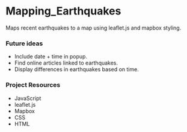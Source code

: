 # Mapping_Earthquakes

Maps recent earthquakes to a map using leaflet.js and mapbox styling. 

### Future ideas
- Include date + time in popup.
- Find online articles linked to earthquakes.
- Display differences in earthquakes based on time.

### Project Resources
- JavaScript
- leaflet.js
- Mapbox
- CSS
- HTML

